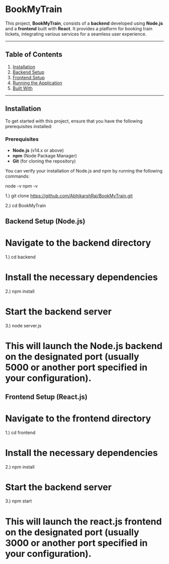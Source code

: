 # BookMyTrain

This project, **BookMyTrain**, consists of a **backend** developed using **Node.js** and a **frontend** built with **React**. It provides a platform for booking train tickets, integrating various services for a seamless user experience.

---

## Table of Contents

1. [Installation](#installation)
2. [Backend Setup](#backend-setup)
3. [Frontend Setup](#frontend-setup)
4. [Running the Application](#running-the-application)
5. [Built With](#built-with)

---

## Installation

To get started with this project, ensure that you have the following prerequisites installed:

### Prerequisites

- **Node.js** (v14.x or above)
- **npm** (Node Package Manager)
- **Git** (for cloning the repository)

You can verify your installation of Node.js and npm by running the following commands:

node -v
npm -v

1.) git clone https://github.com/AbhikarshRaj/BookMyTrain.git

2.) cd BookMyTrain

## Backend Setup (Node.js)

# Navigate to the backend directory  
1.) cd backend  

# Install the necessary dependencies
2.) npm install

# Start the backend server
3.) node server.js  
# This will launch the Node.js backend on the designated port (usually 5000 or another port specified in your configuration).

## Frontend Setup (React.js)

# Navigate to the frontend directory  

1.) cd frontend  

# Install the necessary dependencies  
2.) npm install  

# Start the backend server  
3.) npm start  

# This will launch the react.js frontend on the designated port (usually 3000 or another port specified in your configuration).
